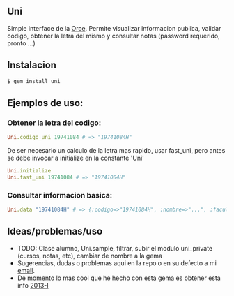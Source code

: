## Uni
Simple interface de la [Orce](http://www.orce.uni.edu.pe/).
Permite visualizar informacion publica, validar codigo, obtener la letra del mismo y consultar notas (password requerido, pronto ...)
## Instalacion
```bash
$ gem install uni
```
## Ejemplos de uso:
### Obtener la letra del codigo:
```ruby
Uni.codigo_uni 19741084 # => "19741084H"
```
De ser necesario un calculo de la letra mas rapido, usar fast_uni, pero antes se debe invocar a initialize en la constante 'Uni'
```ruby
Uni.initialize
Uni.fast_uni 19741084 # => "19741084H"
```
### Consultar informacion basica:
```ruby
Uni.data "19741084H" # => {:codigo=>"19741084H", :nombre=>"...", :facultad=>"...", ...}
```
## Ideas/problemas/uso
* TODO: Clase alumno, Uni.sample, filtrar, subir el modulo uni_private (cursos, notas, etc), cambiar de nombre a la gema
* Sugerencias, dudas o problemas aqui en la repo o en su defecto a mi [email](mailto:cxrlospxndo@gmail.com).
* De momento lo mas cool que he hecho con esta gema es obtener esta info [2013-I](http://goo.gl/hqNKI)

